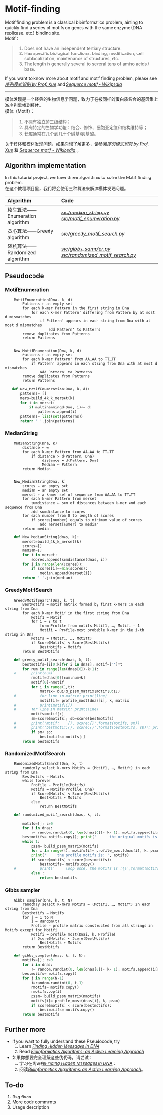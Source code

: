 # Motif-finding

Motif finding problem is a classical bioinformatics problem, aiming to quickly find a series of motifs on genes with the same enzyme (DNA replicase, etc.) binding site.  
Motif：  
> 1. Does not have an independent tertiary structure.  
> 2. Has specific biological functions: binding, modification, cell sublocalization, maintenance of structures, etc.  
> 3. The length is generally several to several tens of amino acids / base.      


If you want to know more about motif and motif finding problem, please see [*序列模式识别 by Prof. Xue*](http://xue.biocuckoo.org/course.html 'http://xue.biocuckoo.org/course.html "Chinese"') and [*Sequence motif - Wikipedia*](https://en.wikipedia.org/wiki/Sequence_motif 'https://en.wikipedia.org/wiki/Sequence_motif "English"')     

---
模体发现是一个经典的生物信息学问题，致力于在被同样的蛋白质结合的基因集上游序列里找到模体。  
模体（Motif）：  
> 1. 不具有独立的三级结构；  
> 2. 具有特定的生物学功能：结合、修饰、细胞亚定位和结构维持等；  
> 3. 长度通常在几个到几十个碱基/氨基酸。   


关于模体和模体发现问题，如果你想了解更多，请参阅[*序列模式识别 by Prof. Xue*](http://xue.biocuckoo.org/course.html 'http://xue.biocuckoo.org/course.html "Chinese"') 和 [*Sequence motif - Wikipedia*](https://en.wikipedia.org/wiki/Sequence_motif 'https://en.wikipedia.org/wiki/Sequence_motif "English"') 。
## Algorithm implementation

In this toturial project, we have three algorithms to solve the Motif finding problem.  
在这个教程项目里，我们将会使用三种算法来解决模体发现问题。  


| Algorithm | Code  |  
| :------- | :---------- |  
| 枚举算法——Enumeration algorithm | [*src/median_string.py*](https://github.com/ChongHui-007/Motif-finding/blob/master/src/median_string.py 'view median_string.py') [*src/motif_enumeration.py*](https://github.com/ChongHui-007/Motif-finding/blob/master/src/motif_enumeration.py 'view motif_enumeration.py') |  
| 贪心算法——Greedy algorithm | [*src/greedy_motif_search.py*](https://github.com/ChongHui-007/Motif-finding/blob/master/src/greedy_motif_search.py 'view greedy_motif_search.py') |  
| 随机算法——Randomized algorithm | [*src/gibbs_sampler.py*](https://github.com/ChongHui-007/Motif-finding/blob/master/src/gibbs_sampler.py 'view gibbs_sampler.py') [*src/randomized_motif_search.py*](https://github.com/ChongHui-007/Motif-finding/blob/master/src/randomized_motif_search.py 'view randomized_motif_search.py') |    

## Pseudocode
### MotifEnumeration
```
    MotifEnumeration(Dna, k, d)
        Patterns ← an empty set
        for each k-mer Pattern in the first string in Dna
            for each k-mer Pattern' differing from Pattern by at most d mismatches
                if Pattern' appears in each string from Dna with at most d mismatches
                    add Pattern' to Patterns
        remove duplicates from Patterns
        return Patterns
        
        
    New_MotifEnumeration(Dna, k, d)
        Patterns ← an empty set
        for each k-mer Pattern' from AA…AA to TT…TT
            if Pattern' appears in each string from Dna with at most d mismatches
                add Pattern' to Patterns
        remove duplicates from Patterns
        return Patterns
 ```
 ```py
    def New_MotifEnumeration(Dna, k, d):
		patterns= []
		mers=build_4k_k_merset(k)
		for i in merset:
		    if multihammingd(Dna, i)<= d:
                patterns.append(i)
		patterns= list(set(patterns))
		return ' '.join(patterns)
```
### MedianString
```
    MedianString(Dna, k)
        distance ← ∞
        for each k-mer Pattern from AA…AA to TT…TT
            if distance > d(Pattern, Dna)
                 distance ← d(Pattern, Dna)
                 Median ← Pattern
        return Median
        
        
    New_MedianString(Dna, k)
        scores ← an empty set
        median ← an empty set
        merset ← a k-mer set of sequence from AA…AA to TT…TT
        for each k-mer Pattern from merset
            sumdistance ← sum of distances between k-mer and each sequence from Dna
            add sumdistance to scores
        for each number from 0 to length of scores
            if scores[number] equals to minimum value of scores
                add merset[numer] to median
        return median
```
```py
    def New_MedianString(dnas, k):
        merset=build_4k_k_merset(k)
        scores=[]
        median=[]
        for i in merset: 
            scores.append(sumdistance(dnas, i))
        for i in range(len(scores)):
            if scores[i]==min(scores): 
                median.append(merset[i])
        return ' '.join(median)
```
### GreedyMotifSearch  
```
    GreedyMotifSearch(Dna, k, t)
        BestMotifs ← motif matrix formed by first k-mers in each string from Dna
        for each k-mer Motif in the first string from Dna
            Motif1 ← Motif
            for i = 2 to t
                form Profile from motifs Motif1, …, Motifi - 1
                Motifi ← Profile-most probable k-mer in the i-th string in Dna
            Motifs ← (Motif1, …, Motift)
            if Score(Motifs) < Score(BestMotifs)
                BestMotifs ← Motifs
        return BestMotifs
```
```py
    def greedy_motif_search(dnas, k, t):
        bestmotifs=[i[0:k]for i in dnas]; motif=['']*t
        for num in range(len(dnas[0])-k+1):
    #		print(num)
            nmotif=dnas[0][num:num+k]
            motif[0]=nmotif
            for i in range(1,t):
                matrix= build_pssm_matrix(motif[0:i])
    #			for line in matrix: print(line) 
                motif[i]= profile_most(dnas[i], k, matrix)
    #			print(motif[i])
    #		for line in matrix: print(line)
            motifs=motif[:]
            sm=score(motifs); sb=score(bestmotifs)
    #		print('motif:    {}, score:{}'.format(motifs, sm))
    #		print('bestmotif:{}, score:{}'.format(bestmotifs, sb)); print('\n')
            if sm< sb:
                bestmotifs= motifs[:]
        return bestmotifs
```
### RandomizedMotifSearch  
```
    RandomizedMotifSearch(Dna, k, t)
        randomly select k-mers Motifs = (Motif1, …, Motift) in each string from Dna
        BestMotifs ← Motifs
        while forever
            Profile ← Profile(Motifs)
            Motifs ← Motifs(Profile, Dna)
            if Score(Motifs) < Score(BestMotifs)
                BestMotifs ← Motifs
            else
                return BestMotifs
```
```py
    def randomized_motif_search(dnas, k, t):

        motifs=[]; c=0
        for i in dnas:
            r= random.randint(0, len(dnas[0])- k- 1); motifs.append(i[r:r+k])
        bestmotifs= motifs.copy(); print('		the original motifs is: ', motifs)
        while 1:
            pssm= build_pssm_matrix(motifs)
            for i in range(t): motifs[i]= profile_most(dnas[i], k, pssm)
            print('		the profile motifs is: ', motifs)
            if score(motifs) < score(bestmotifs): 
                bestmotifs= motifs.copy()
    #			print('		loop once, the motifs is :{}',format(motifs))
            else : 
                return bestmotifs
```
### Gibbs sampler  
```
    Gibbs sampler(Dna, k, t, N)
        randomly select k-mers Motifs = (Motif1, …, Motift) in each string from Dna
        BestMotifs ← Motifs
        for j ← 1 to N
            i ← Random(t)
            Profile ← profile matrix constructed from all strings in Motifs except for Motifi
            Motifi ← profile most(Dnai, k, Profile)
            if Score(Motifs) < Score(BestMotifs)
                BestMotifs ← Motifs
        return BestMotifs
```
```py
    def gibbs_sampler(dnas, k, t, N):
        motifs=[]; c=0
        for i in dnas:
            r= random.randint(0, len(dnas[0])- k- 1); motifs.append(i[r:r+k])
        bestmotifs= motifs.copy()
        for j in range(N-1):
            i=random.randint(0, t-1)
            nmotifs= motifs.copy()
            nmotifs.pop(i)
            pssm= build_pssm_matrix(nmotifs)
            motifs[i]= profile_most(dnas[i], k, pssm)
            if score(motifs) < score(bestmotifs): 
                bestmotifs= motifs.copy()
        return bestmotifs
```
## Further more

* If you want to fully understand these Pseudocode, try  
    1. Learn [*Finding Hidden Messages in DNA*](https://www.coursera.org/learn/dna-analysis/home/welcome 'https://www.coursera.org/learn/dna-analysis/home/welcome')      
    2. Read [*Bioinformatics Algorithms: an Active Learning Approach*](http://bioinformaticsalgorithms.com/index.htm 'http://bioinformaticsalgorithms.com/index.htm')  
* 如果你想要完全理解这些伪代码，请尝试：  
    1. 学习在线课程[*Finding Hidden Messages in DNA*](https://www.coursera.org/learn/dna-analysis/home/welcome 'https://www.coursera.org/learn/dna-analysis/home/welcome')；   
    2. 阅读[*Bioinformatics Algorithms: an Active Learning Approach*](http://bioinformaticsalgorithms.com/index.htm 'http://bioinformaticsalgorithms.com/index.htm')。   
## To-do
1. Bug fixes
2. More code comments
3. Usage description

